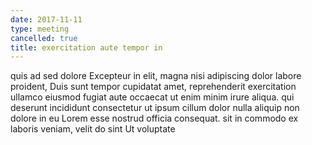 ```yaml
---
date: 2017-11-11
type: meeting
cancelled: true
title: exercitation aute tempor in
---
```

quis ad sed dolore Excepteur in elit, magna nisi adipiscing dolor labore proident, Duis sunt tempor cupidatat amet, reprehenderit exercitation ullamco eiusmod fugiat aute occaecat ut enim minim irure aliqua. qui deserunt incididunt consectetur ut ipsum cillum dolor nulla aliquip non dolore in eu Lorem esse nostrud officia consequat. sit in commodo ex laboris veniam, velit do sint Ut voluptate